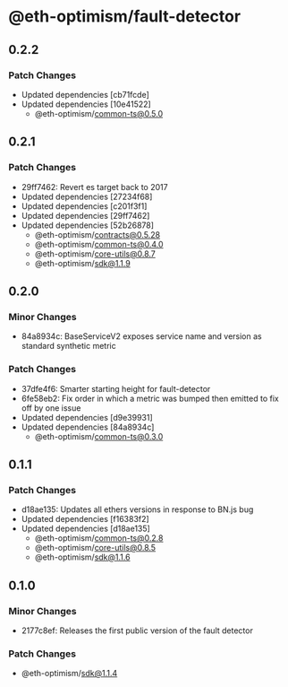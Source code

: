 # @eth-optimism/fault-detector

## 0.2.2

### Patch Changes

- Updated dependencies [cb71fcde]
- Updated dependencies [10e41522]
  - @eth-optimism/common-ts@0.5.0

## 0.2.1

### Patch Changes

- 29ff7462: Revert es target back to 2017
- Updated dependencies [27234f68]
- Updated dependencies [c201f3f1]
- Updated dependencies [29ff7462]
- Updated dependencies [52b26878]
  - @eth-optimism/contracts@0.5.28
  - @eth-optimism/common-ts@0.4.0
  - @eth-optimism/core-utils@0.8.7
  - @eth-optimism/sdk@1.1.9

## 0.2.0

### Minor Changes

- 84a8934c: BaseServiceV2 exposes service name and version as standard synthetic metric

### Patch Changes

- 37dfe4f6: Smarter starting height for fault-detector
- 6fe58eb2: Fix order in which a metric was bumped then emitted to fix off by one issue
- Updated dependencies [d9e39931]
- Updated dependencies [84a8934c]
  - @eth-optimism/common-ts@0.3.0

## 0.1.1

### Patch Changes

- d18ae135: Updates all ethers versions in response to BN.js bug
- Updated dependencies [f16383f2]
- Updated dependencies [d18ae135]
  - @eth-optimism/common-ts@0.2.8
  - @eth-optimism/core-utils@0.8.5
  - @eth-optimism/sdk@1.1.6

## 0.1.0

### Minor Changes

- 2177c8ef: Releases the first public version of the fault detector

### Patch Changes

- @eth-optimism/sdk@1.1.4
